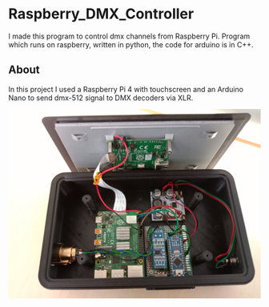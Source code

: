 # Raspberry_DMX_Controller
I made this program to control dmx channels from Raspberry Pi. Program which runs on raspberry, written in python, the code for arduino is in C++.

## About
In this project I used a Raspberry Pi 4 with touchscreen and an Arduino Nano to send dmx-512 signal to DMX decoders via XLR. 

![Project_photo](https://github.com/AGNworks/Raspberry_DMX_Controller/blob/main/pics/photo2.jpg)

